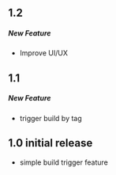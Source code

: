 ## 1.2
##### New Feature
- Improve UI/UX

## 1.1
##### New Feature

* trigger build by tag

## 1.0 initial release

* simple build trigger feature
